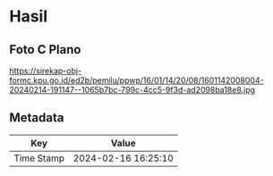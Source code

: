 # Hasil

## Foto C Plano

https://sirekap-obj-formc.kpu.go.id/ed2b/pemilu/ppwp/16/01/14/20/08/1601142008004-20240214-191147--1065b7bc-799c-4cc5-9f3d-ad2098ba18e8.jpg


## Metadata

| Key        | Value               |
| ---------- | ------------------- |
| Time Stamp | 2024-02-16 16:25:10 |



